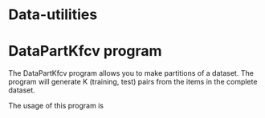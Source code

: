# Data-utilities

# DataPartKfcv program

The DataPartKfcv program allows you to make partitions of a dataset. The program will generate K (training, test) pairs from the items in the complete dataset.

The usage of this program is <DataPartKfcv K DATA_PART>

